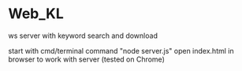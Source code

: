 # Web_KL
ws server with keyword search and download

start with cmd/terminal command "node server.js" open index.html in browser to work with server (tested on Chrome)
